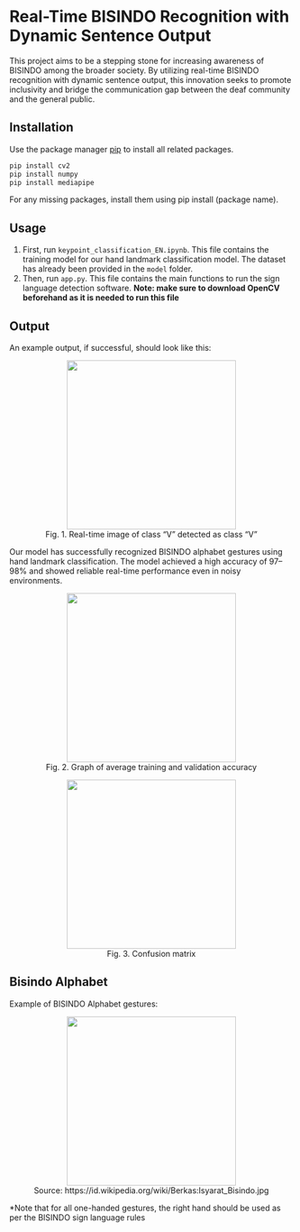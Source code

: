 # Real-Time BISINDO Recognition with Dynamic Sentence Output

This project aims to be a stepping stone for increasing awareness of BISINDO among the broader society. By utilizing real-time BISINDO recognition with dynamic sentence output, this innovation seeks to promote inclusivity and bridge the communication gap between the deaf community and the general public.
## Installation

Use the package manager [pip](https://pip.pypa.io/en/stable/) to install all related packages.

```bash
pip install cv2
pip install numpy
pip install mediapipe
```
For any missing packages, install them using pip install (package name).
## Usage
1. First, run `keypoint_classification_EN.ipynb`. This file contains the training model for our hand landmark classification model. The dataset has already been provided in the `model` folder.
2. Then, run `app.py`. This file contains the main functions to run the sign language detection software. **Note: make sure to download OpenCV beforehand as it is needed to run this file**


## Output

An example output, if successful, should look like this:

<p align="center"> <img src="https://github.com/user-attachments/assets/52b38c09-e7d7-4351-a221-77ba6a5df98f" width="300"/> <br> Fig. 1. Real-time image of class “V” detected as class “V” </p>

Our model has successfully recognized BISINDO alphabet gestures using hand landmark classification. The model achieved a high accuracy of 97–98% and showed reliable real-time performance even in noisy environments.

<p align="center"> <img src="https://github.com/user-attachments/assets/6147254f-2137-4e15-9f7d-3324757fd506" width="300"/> <br> Fig. 2. Graph of average training and validation accuracy </p> <p align="center"> <img src="https://github.com/user-attachments/assets/a4578438-59c1-4ed5-b952-4e0ef9e33452" width="300"/> <br> Fig. 3. Confusion matrix </p> 

## Bisindo Alphabet
Example of BISINDO Alphabet gestures:
<p align="center"> <img src="https://github.com/user-attachments/assets/e8e9a203-3a6c-4cfa-a4cf-58d9044fa001" width="300"/> <br> 
Source: https://id.wikipedia.org/wiki/Berkas:Isyarat_Bisindo.jpg </p>
*Note that for all one-handed gestures, the right hand should be used as per the BISINDO sign language rules


